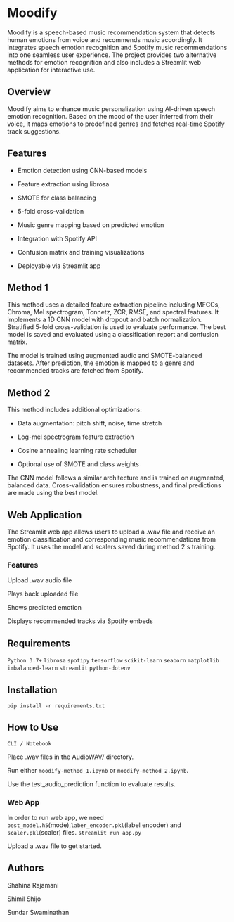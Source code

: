 # Moodify

Moodify is a speech-based music recommendation system that detects human emotions from voice and recommends music accordingly. It integrates speech emotion recognition and Spotify music recommendations into one seamless user experience. The project provides two alternative methods for emotion recognition and also includes a Streamlit web application for interactive use.

## Overview

Moodify aims to enhance music personalization using AI-driven speech emotion recognition. Based on the mood of the user inferred from their voice, it maps emotions to predefined genres and fetches real-time Spotify track suggestions.

## Features

- Emotion detection using CNN-based models

- Feature extraction using librosa

- SMOTE for class balancing

- 5-fold cross-validation

- Music genre mapping based on predicted emotion

- Integration with Spotify API

- Confusion matrix and training visualizations

- Deployable via Streamlit app

## Method 1

This method uses a detailed feature extraction pipeline including MFCCs, Chroma, Mel spectrogram, Tonnetz, ZCR, RMSE, and spectral features. It implements a 1D CNN model with dropout and batch normalization. Stratified 5-fold cross-validation is used to evaluate performance. The best model is saved and evaluated using a classification report and confusion matrix.

The model is trained using augmented audio and SMOTE-balanced datasets. After prediction, the emotion is mapped to a genre and recommended tracks are fetched from Spotify.

## Method 2

This method includes additional optimizations:

- Data augmentation: pitch shift, noise, time stretch

- Log-mel spectrogram feature extraction

- Cosine annealing learning rate scheduler

- Optional use of SMOTE and class weights

The CNN model follows a similar architecture and is trained on augmented, balanced data. Cross-validation ensures robustness, and final predictions are made using the best model.

## Web Application

The Streamlit web app allows users to upload a .wav file and receive an emotion classification and corresponding music recommendations from Spotify. It uses the model and scalers saved during method 2's training.

### Features

Upload .wav audio file

Plays back uploaded file

Shows predicted emotion

Displays recommended tracks via Spotify embeds

## Requirements

`Python 3.7+`
`librosa`
`spotipy`
`tensorflow`
`scikit-learn`
`seaborn`
`matplotlib`
`imbalanced-learn`
`streamlit`
`python-dotenv`

## Installation

`pip install -r requirements.txt`

## How to Use

`CLI / Notebook`

Place .wav files in the AudioWAV/ directory.

Run either `moodify-method_1.ipynb` or `moodify-method_2.ipynb`.

Use the test_audio_prediction function to evaluate results.

### Web App
In order to run web app, we need  `best_model.h5`(mode),`laber_encoder.pkl`(label encoder) and `scaler.pkl`(scaler) files.
`streamlit run app.py`

Upload a .wav file to get started.

## Authors

Shahina Rajamani

Shimil Shijo

Sundar Swaminathan

